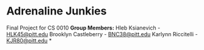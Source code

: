 # Adrenaline Junkies
Final Project for CS 0010
**Group Members:**
Hleb Ksianevich - HLK45@pitt.edu
Brooklyn Castleberry - BNC38@pitt.edu
Karlynn Riccitelli - KJR80@pitt.edu
*
